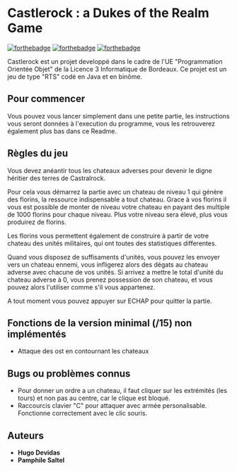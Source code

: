 # Castlerock : a Dukes of the Realm Game

[![forthebadge](https://forthebadge.com/images/badges/gluten-free.svg)](https://forthebadge.com)   [![forthebadge](http://forthebadge.com/images/badges/built-with-love.svg)](http://forthebadge.com)  [![forthebadge](https://forthebadge.com/images/badges/made-with-java.svg)](https://forthebadge.com)

Castlerock est un projet developpé dans le cadre de l'UE "Programmation Orientée Objet" de la Licence 3 Informatique de Bordeaux. Ce projet est un jeu de type "RTS" codé en Java et en binôme.


## Pour commencer

Vous pouvez vous lancer simplement dans une petite partie, les instructions vous seront données à l'execution du programme, vous les retrouverez également plus bas dans ce Readme.


## Règles du jeu
Vous devez anéantir tous les chateaux adverses pour devenir le digne héritier des terres de Castralrock.

Pour cela vous démarrez la partie avec un chateau de niveau 1 qui génère des florins, la ressource indispensable a tout chateau. Grace à vos florins il vous est possible de monter de niveau votre chateau en payant des multiple de 1000 florins pour chaque niveau. Plus votre niveau sera élevé, plus vous produirez de florins.

Les florins vous permettent également de construire à partir de votre chateau des unités militaires, qui ont toutes des statistiques differentes.

Quand vous disposez de suffisaments d'unités, vous pouvez les envoyer vers un chateau ennemi, vous infligerez alors des dégats au chateau adverse avec chacune de vos unités. Si arrivez a mettre le total d'unité du chateau adverse à 0, vous prenez possession de son chateau, et vous pouvez alors l'utiliser comme s'il vous appartenez.

A tout moment vous pouvez appuyer sur ECHAP pour quitter la partie.


## Fonctions de la version minimal (/15) non implémentés

* Attaque des ost en contournant les chateaux


## Bugs ou problèmes connus
+ Pour donner un ordre a un chateau, il faut cliquer sur les extrémités (les tours) et non pas au centre, car le clique est bloqué.
+ Raccourcis clavier "C" pour attaquer avec armée personalisable. Fonctionne correctement avec le clic souris.

## Auteurs

* **Hugo Devidas**
* **Pamphile Saltel**



